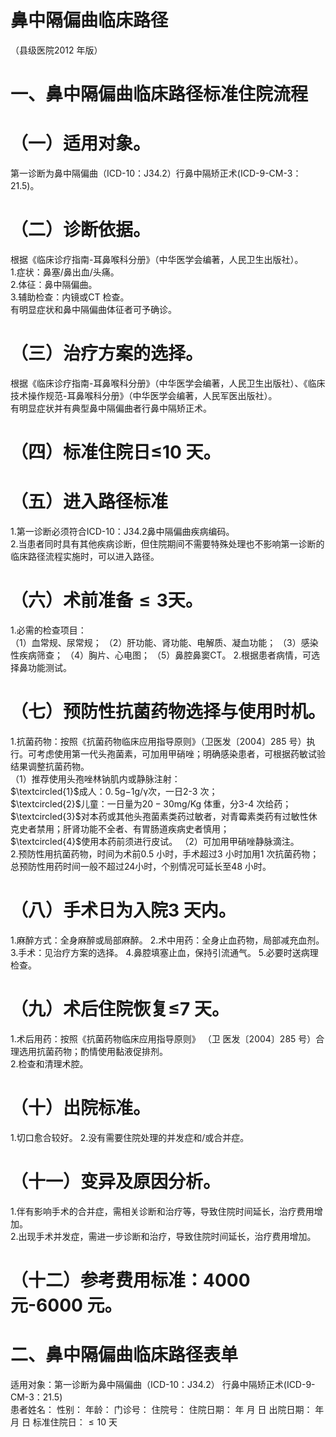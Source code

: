 # 鼻中隔偏曲临床路径  
（县级医院2012 年版）  
# 一、鼻中隔偏曲临床路径标准住院流程  
# （一）适用对象。  
第一诊断为鼻中隔偏曲（ICD-10：J34.2）行鼻中隔矫正术(ICD-9-CM-3：21.5)。  
# （二）诊断依据。  
根据《临床诊疗指南-耳鼻喉科分册》（中华医学会编著，人民卫生出版社）。  
1.症状：鼻塞/鼻出血/头痛。  
2.体征：鼻中隔偏曲。  
3.辅助检查：内镜或CT 检查。  
有明显症状和鼻中隔偏曲体征者可予确诊。  
# （三）治疗方案的选择。  
根据《临床诊疗指南-耳鼻喉科分册》（中华医学会编著，人民卫生出版社）、《临床技术操作规范-耳鼻喉科分册》（中华医学会编著，人民军医出版社）。  
有明显症状并有典型鼻中隔偏曲者行鼻中隔矫正术。  
# （四）标准住院日≤10 天。  
# （五）进入路径标准  
1.第一诊断必须符合ICD-10：J34.2鼻中隔偏曲疾病编码。  
2.当患者同时具有其他疾病诊断，但住院期间不需要特殊处理也不影响第一诊断的临床路径流程实施时，可以进入路径。  
# （六）术前准备$\leqslant\pmb{3}$天。  
1.必需的检查项目：  
（1）血常规、尿常规； （2）肝功能、肾功能、电解质、凝血功能； （3）感染性疾病筛查； （4）胸片、心电图； （5）鼻腔鼻窦CT。 2.根据患者病情，可选择鼻功能测试。  
# （七）预防性抗菌药物选择与使用时机。  
1.抗菌药物：按照《抗菌药物临床应用指导原则》（卫医发〔2004〕285 号）执行。可考虑使用第一代头孢菌素，可加用甲硝唑；明确感染患者，可根据药敏试验结果调整抗菌药物。  
（1）推荐使用头孢唑林钠肌内或静脉注射：  
$\textcircled{1}$成人：$0.\,5\mathrm{g}{-1}\mathrm{g}/\upgamma$次，一日2-3 次；  
$\textcircled{2}$儿童：一日量为$20{-}30\mathrm{mg/Kg}$ 体重，分3-4 次给药；  
$\textcircled{3}$对本药或其他头孢菌素类药过敏者，对青霉素类药有过敏性休克史者禁用；肝肾功能不全者、有胃肠道疾病史者慎用；  
$\textcircled{4}$使用本药前须进行皮试。 （2）可加用甲硝唑静脉滴注。  
2.预防性用抗菌药物，时间为术前0.5 小时，手术超过3 小时加用1 次抗菌药物；总预防性用药时间一般不超过24小时，个别情况可延长至48 小时。  
# （八）手术日为入院3 天内。  
1.麻醉方式：全身麻醉或局部麻醉。 2.术中用药：全身止血药物，局部减充血剂。 3.手术：见治疗方案的选择。 4.鼻腔填塞止血，保持引流通气。 5.必要时送病理检查。  
# （九）术后住院恢复≤7 天。  
1.术后用药：按照《抗菌药物临床应用指导原则》 （卫 医发〔2004〕285 号）合理选用抗菌药物；酌情使用黏液促排剂。  
2.检查和清理术腔。  
# （十）出院标准。  
1.切口愈合较好。  2.没有需要住院处理的并发症和/或合并症。  
# （十一）变异及原因分析。  
1.伴有影响手术的合并症，需相关诊断和治疗等，导致住院时间延长，治疗费用增加。  
2.出现手术并发症，需进一步诊断和治疗，导致住院时间延长，治疗费用增加。  
# （十二）参考费用标准：4000 元-6000 元。  
# 二、鼻中隔偏曲临床路径表单  
适用对象：第一诊断为鼻中隔偏曲（ICD-10：J34.2） 行鼻中隔矫正术(ICD-9-CM-3：21.5)  
患者姓名：          性别：     年龄：      门诊号：        住院号：           住院日期：     年   月   日   出院日期：     年   月    日  标准住院日：${\leqslant}10$ 天  
